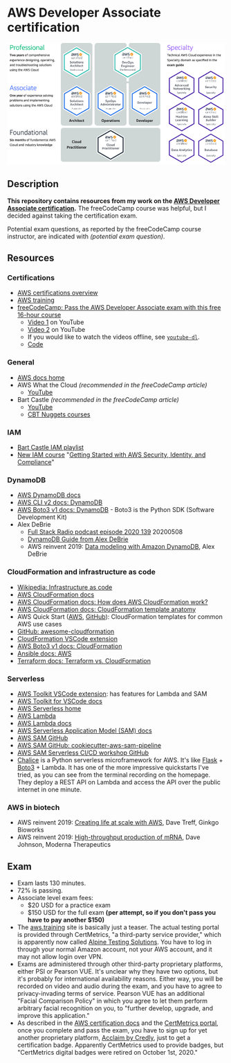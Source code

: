 # AWS Developer Associate certification

<img src="./notes/img/aws-certifications.png" alt="AWS certifications" width="600px">

## Description

**This repository contains resources from my work on the [AWS Developer Associate certification](https://aws.amazon.com/certification/certified-developer-associate/).** The freeCodeCamp course was helpful, but I decided against taking the certification exam.

Potential exam questions, as reported by the freeCodeCamp course instructor, are indicated with _(potential exam question)_.

## Resources

### Certifications

- [AWS certifications overview](https://aws.amazon.com/certification/)
- [AWS training](https://www.aws.training/certification)
- [freeCodeCamp: Pass the AWS Developer Associate exam with this free 16-hour course](https://www.freecodecamp.org/news/pass-the-aws-developer-associate-exam-with-this-free-16-hour-course/)
  - [Video 1](https://youtu.be/RrKRN9zRBWs) on YouTube
  - [Video 2](https://youtu.be/eCopK1RoyFM) on YouTube
  - If you would like to watch the videos offline, see [`youtube-dl`](https://github.com/ytdl-org/youtube-dl).
  - [Code](https://github.com/examproco/thefreeawsdeveloperassociate)

### General

- [AWS docs home](https://docs.aws.amazon.com/index.html)
- AWS What the Cloud _(recommended in the freeCodeCamp article)_
  - [YouTube](https://www.youtube.com/whatthecloud)
- Bart Castle _(recommended in the freeCodeCamp article)_
  - [YouTube](https://www.youtube.com/bartcastle)
  - [CBT Nuggets courses](https://www.cbtnuggets.com/trainers/bart-castle)

### IAM

- [Bart Castle IAM playlist](https://www.youtube.com/watch?v=jHQiX7QbLfA&list=PL3GN5xkPjwo23bCqxjxh0uXVW9tgIfhOi)
- [New IAM course](https://aws.amazon.com/about-aws/whats-new/2020/05/new-digital-course-on-aws-security-identity-and-compliance-now-available/) "[Getting Started with AWS Security, Identity, and Compliance](https://www.aws.training/Details/eLearning?id=49720)"

### DynamoDB

- [AWS DynamoDB docs](https://docs.aws.amazon.com/dynamodb/)
- [AWS CLI v2 docs: DynamoDB](https://awscli.amazonaws.com/v2/documentation/api/latest/reference/dynamodb/index.html#cli-aws-dynamodb)
- [AWS Boto3 v1 docs: DynamoDB](https://boto3.amazonaws.com/v1/documentation/api/latest/guide/dynamodb.html) - Boto3 is the Python SDK (Software Development Kit)
- Alex DeBrie
  - [Full Stack Radio podcast episode 2020 139](https://www.fullstackradio.com/episodes/139) 20200508
  - [DynamoDB Guide from Alex DeBrie](https://www.dynamodbguide.com)
  - AWS reinvent 2019: [Data modeling with Amazon DynamoDB](https://youtu.be/DIQVJqiSUkE), Alex DeBrie

### CloudFormation and infrastructure as code

- [Wikipedia: Infrastructure as code](https://en.wikipedia.org/wiki/Infrastructure_as_code)
- [AWS CloudFormation docs](https://docs.aws.amazon.com/cloudformation/index.html)
- [AWS CloudFormation docs: How does AWS CloudFormation work?](https://docs.aws.amazon.com/AWSCloudFormation/latest/UserGuide/cfn-whatis-howdoesitwork.html)
- [AWS CloudFormation docs: CloudFormation template anatomy](https://docs.aws.amazon.com/AWSCloudFormation/latest/UserGuide/template-anatomy.html)
- AWS Quick Start ([AWS](https://aws.amazon.com/quickstart/), [GitHub](https://github.com/aws-quickstart)): CloudFormation templates for common AWS use cases
- [GitHub: awesome-cloudformation](https://github.com/aws-cloudformation/awesome-cloudformation)
- [CloudFormation VSCode extension](https://github.com/aws-cloudformation/aws-cfn-lint-visual-studio-code)
- [AWS Boto3 v1 docs: CloudFormation](https://boto3.amazonaws.com/v1/documentation/api/latest/reference/services/cloudformation.html)
- [Ansible docs: AWS](https://docs.ansible.com/ansible/latest/scenario_guides/guide_aws.html)
- [Terraform docs: Terraform vs. CloudFormation](https://www.terraform.io/intro/vs/cloudformation.html)

### Serverless

- [AWS Toolkit VSCode extension](https://github.com/aws/aws-toolkit-vscode): has features for Lambda and SAM
- [AWS Toolkit for VSCode docs](https://docs.aws.amazon.com/toolkit-for-vscode/index.html)
- [AWS Serverless home](https://aws.amazon.com/serverless/)
- [AWS Lambda](https://aws.amazon.com/lambda/)
- [AWS Lambda docs](https://docs.aws.amazon.com/lambda/)
- [AWS Serverless Application Model (SAM) docs](https://docs.aws.amazon.com/serverless-application-model/latest/developerguide/what-is-sam.html)
- [AWS SAM GitHub](https://github.com/awslabs/serverless-application-model)
- [AWS SAM GitHub: cookiecutter-aws-sam-pipeline](https://github.com/aws-samples/cookiecutter-aws-sam-pipeline)
- [AWS SAM Serverless CI/CD workshop GitHub](https://github.com/aws-samples/aws-serverless-cicd-workshop)
- [Chalice](https://aws.github.io/chalice/index.html) is a Python serverless microframework for AWS. It's like [Flask](https://flask.palletsprojects.com/en/1.1.x/) + [Boto3](https://boto3.amazonaws.com/v1/documentation/api/latest/index.html) + Lambda. It has one of the more impressive quickstarts I've tried, as you can see from the terminal recording on the homepage. They deploy a REST API on Lambda and access the API over the public internet in one minute.

### AWS in biotech

- AWS reinvent 2019: [Creating life at scale with AWS](https://youtu.be/arDI64ja6KA), Dave Treff, Ginkgo Bioworks
- AWS reinvent 2019: [High-throughput production of mRNA](https://youtu.be/cxu2cD5FBcg), Dave Johnson, Moderna Therapeutics

## Exam

- Exam lasts 130 minutes.
- 72% is passing.
- Associate level exam fees:
  - $20 USD for a practice exam
  - $150 USD for the full exam **(per attempt, so if you don't pass you have to pay another $150)**
- The [aws.training](https://www.aws.training) site is basically just a teaser. The actual testing portal is provided through CertMetrics, "a third-party service provider," which is apparently now called [Alpine Testing Solutions](https://www.alpinetesting.com/). You have to log in through your normal Amazon account, not your AWS account, and it may not allow login over VPN.
- Exams are administered through other third-party proprietary platforms, either PSI or Pearson VUE. It's unclear why they have two options, but it's probably for international availability reasons. Either way, you will be recorded on video and audio during the exam, and you have to agree to privacy-invading terms of service. Pearson VUE has an additional "Facial Comparison Policy" in which you agree to let them perform arbitrary facial recognition on you, to "further develop, upgrade, and improve this application."
- As described in the [AWS certification docs](https://aws.amazon.com/certification/certification-digital-badges/) and the [CertMetrics portal](https://www.certmetrics.com/amazon/candidate/acclaim_sso.aspx), once you complete and pass the exam, you have to sign up for yet another proprietary platform, [Acclaim by Credly](https://www.youracclaim.com), just to get a certification badge. Apparently CertMetrics used to provide badges, but "CertMetrics digital badges were retired on October 1st, 2020."

